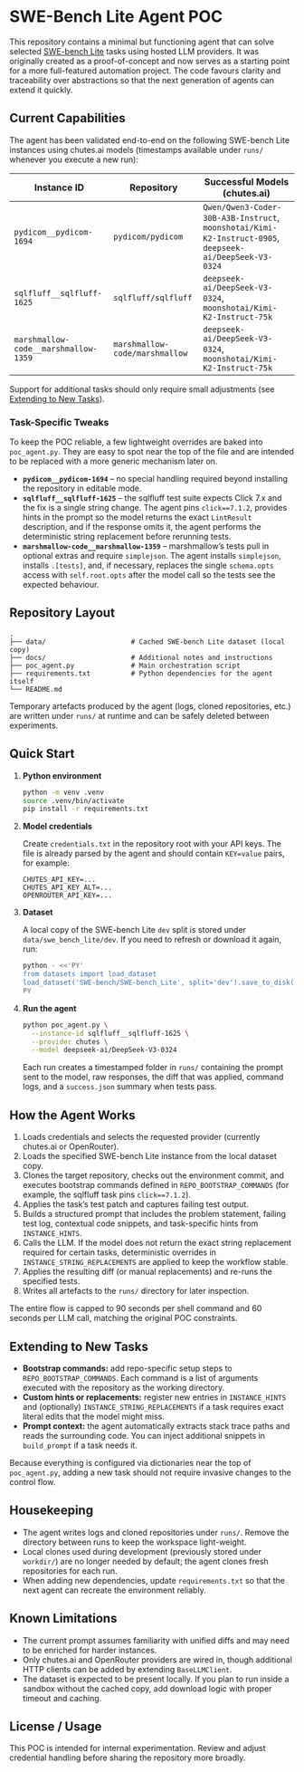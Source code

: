 # SWE-Bench Lite Agent POC

This repository contains a minimal but functioning agent that can solve selected
[SWE-bench Lite](https://www.swebench.com/) tasks using hosted LLM providers.
It was originally created as a proof-of-concept and now serves as a starting
point for a more full-featured automation project. The code favours clarity and
traceability over abstractions so that the next generation of agents can extend
it quickly.

## Current Capabilities

The agent has been validated end-to-end on the following SWE-bench Lite
instances using chutes.ai models (timestamps available under `runs/` whenever
you execute a new run):

| Instance ID | Repository | Successful Models (chutes.ai) |
|-------------|------------|--------------------------------|
| `pydicom__pydicom-1694` | `pydicom/pydicom` | `Qwen/Qwen3-Coder-30B-A3B-Instruct`, `moonshotai/Kimi-K2-Instruct-0905`, `deepseek-ai/DeepSeek-V3-0324` |
| `sqlfluff__sqlfluff-1625` | `sqlfluff/sqlfluff` | `deepseek-ai/DeepSeek-V3-0324`, `moonshotai/Kimi-K2-Instruct-75k` |
| `marshmallow-code__marshmallow-1359` | `marshmallow-code/marshmallow` | `deepseek-ai/DeepSeek-V3-0324`, `moonshotai/Kimi-K2-Instruct-75k` |

Support for additional tasks should only require small adjustments (see
[Extending to New Tasks](#extending-to-new-tasks)).

### Task-Specific Tweaks

To keep the POC reliable, a few lightweight overrides are baked into
`poc_agent.py`. They are easy to spot near the top of the file and are intended
to be replaced with a more generic mechanism later on.

- **`pydicom__pydicom-1694`** – no special handling required beyond installing
  the repository in editable mode.
- **`sqlfluff__sqlfluff-1625`** – the sqlfluff test suite expects Click 7.x and
  the fix is a single string change. The agent pins `click==7.1.2`, provides
  hints in the prompt so the model returns the exact `LintResult` description,
  and if the response omits it, the agent performs the deterministic string
  replacement before rerunning tests.
- **`marshmallow-code__marshmallow-1359`** – marshmallow’s tests pull in
  optional extras and require `simplejson`. The agent installs
  `simplejson`, installs `.[tests]`, and, if necessary, replaces the single
  `schema.opts` access with `self.root.opts` after the model call so the tests
  see the expected behaviour.

## Repository Layout

```
.
├── data/                     # Cached SWE-bench Lite dataset (local copy)
├── docs/                     # Additional notes and instructions
├── poc_agent.py              # Main orchestration script
├── requirements.txt          # Python dependencies for the agent itself
└── README.md
```

Temporary artefacts produced by the agent (logs, cloned repositories, etc.) are
written under `runs/` at runtime and can be safely deleted between experiments.

## Quick Start

1. **Python environment**

   ```bash
   python -m venv .venv
   source .venv/bin/activate
   pip install -r requirements.txt
   ```

2. **Model credentials**

   Create `credentials.txt` in the repository root with your API keys. The file
   is already parsed by the agent and should contain `KEY=value` pairs, for
   example:

   ```
   CHUTES_API_KEY=...
   CHUTES_API_KEY_ALT=...
   OPENROUTER_API_KEY=...
   ```

3. **Dataset**

   A local copy of the SWE-bench Lite `dev` split is stored under
   `data/swe_bench_lite/dev`. If you need to refresh or download it again, run:

   ```bash
   python - <<'PY'
   from datasets import load_dataset
   load_dataset('SWE-bench/SWE-bench_Lite', split='dev').save_to_disk('data/swe_bench_lite/dev')
   PY
   ```

4. **Run the agent**

   ```bash
   python poc_agent.py \
     --instance-id sqlfluff__sqlfluff-1625 \
     --provider chutes \
     --model deepseek-ai/DeepSeek-V3-0324
   ```

   Each run creates a timestamped folder in `runs/` containing the prompt sent
to the model, raw responses, the diff that was applied, command logs, and a
`success.json` summary when tests pass.

## How the Agent Works

1. Loads credentials and selects the requested provider (currently chutes.ai or
   OpenRouter).
2. Loads the specified SWE-bench Lite instance from the local dataset copy.
3. Clones the target repository, checks out the environment commit, and executes
   bootstrap commands defined in `REPO_BOOTSTRAP_COMMANDS` (for example, the
   sqlfluff task pins `click==7.1.2`).
4. Applies the task’s test patch and captures failing test output.
5. Builds a structured prompt that includes the problem statement, failing test
   log, contextual code snippets, and task-specific hints from
   `INSTANCE_HINTS`.
6. Calls the LLM. If the model does not return the exact string replacement
   required for certain tasks, deterministic overrides in
   `INSTANCE_STRING_REPLACEMENTS` are applied to keep the workflow stable.
7. Applies the resulting diff (or manual replacements) and re-runs the
   specified tests.
8. Writes all artefacts to the `runs/` directory for later inspection.

The entire flow is capped to 90 seconds per shell command and 60 seconds per LLM
call, matching the original POC constraints.

## Extending to New Tasks

- **Bootstrap commands:** add repo-specific setup steps to
  `REPO_BOOTSTRAP_COMMANDS`. Each command is a list of arguments executed with
  the repository as the working directory.
- **Custom hints or replacements:** register new entries in `INSTANCE_HINTS` and
  (optionally) `INSTANCE_STRING_REPLACEMENTS` if a task requires exact literal
  edits that the model might miss.
- **Prompt context:** the agent automatically extracts stack trace paths and
  reads the surrounding code. You can inject additional snippets in
  `build_prompt` if a task needs it.

Because everything is configured via dictionaries near the top of
`poc_agent.py`, adding a new task should not require invasive changes to the
control flow.

## Housekeeping

- The agent writes logs and cloned repositories under `runs/`. Remove the
  directory between runs to keep the workspace light-weight.
- Local clones used during development (previously stored under `workdir/`) are
  no longer needed by default; the agent clones fresh repositories for each run.
- When adding new dependencies, update `requirements.txt` so that the next agent
  can recreate the environment reliably.

## Known Limitations

- The current prompt assumes familiarity with unified diffs and may need to be
  enriched for harder instances.
- Only chutes.ai and OpenRouter providers are wired in, though additional HTTP
  clients can be added by extending `BaseLLMClient`.
- The dataset is expected to be present locally. If you plan to run inside a
  sandbox without the cached copy, add download logic with proper timeout and
  caching.

## License / Usage

This POC is intended for internal experimentation. Review and adjust credential
handling before sharing the repository more broadly.
